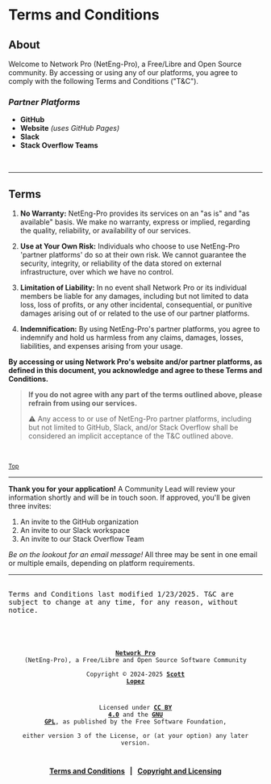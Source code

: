 <!-- SPDX-License-Identifier: CC-BY-4.0 OR GPL-3.0-or-later -->
<!-- This file is part of Network Pro -->

<!--
Network Pro (NetEng-Pro), a Free/Libre and Open Source Community
Copyright © 2024-2025 Scott Lopez

---

I. Creative Commons Attribution 4.0 International

Network Pro (the "Licensed Material") is licensed under Creative Commons Attribution 4.0 International ("CC BY 4.0").
To view a copy of this license, visit https://creativecommons.org/licenses/by/4.0/.

Per the terms of the License, you are free to distribute, remix, adapt, and build upon the Licensed Material for any purpose, even commercially.
You must give appropriate credit, provide a link to the License, and indicate if changes were made.

The Licensor offers the Licensed Material as-is and as-available, and makes no representations or warranties of any kind concerning the Licensed Material, whether express, implied, statutory, or other. This includes, without limitation, warranties of title, merchantability, fitness for a particular purpose, non-infringement, absence of latent or other defects, accuracy, or the presence or absence of errors, whether or not known or discoverable.

Permissions beyond the scope of this License—or instead of those permitted by this License—may be available as further defined within this document.

  SPDX Reference: https://spdx.org/licenses/CC-BY-4.0.html
  Canonical URL: https://creativecommons.org/licenses/by/4.0/

---

II. GNU General Public License

Network Pro is free software: you can redistribute it and/or modify it under the terms of the GNU General Public License ("GNU GPL") as published by the Free Software Foundation, either version 3 of the License, or (at your option) any later version.

This material is distributed in the hope that it will be useful, but WITHOUT ANY WARRANTY; without even the implied warranty of MERCHANTABILITY or
FITNESS FOR A PARTICULAR PURPOSE.

See the GNU General Public License for more details.

  SPDX Reference: https://spdx.org/licenses/GPL-3.0-or-later.html
  Canonical URL: https://www.gnu.org/licenses/gpl-3.0.html

---

Author: Scott Lopez
Email: <contact@neteng.pro>
Web: <https://bio.neteng.pro>
-->

# <a id="top">Terms and Conditions</a>

## About

Welcome to Network Pro (NetEng-Pro), a Free/Libre and Open Source community. By accessing or using any of our platforms, you agree to comply with the following Terms and Conditions ("T&C").

### _Partner Platforms_

- **GitHub**
- **Website** _(uses GitHub Pages)_
- **Slack**
- **Stack Overflow Teams**

&nbsp;

---

## Terms

1. **No Warranty:** NetEng-Pro provides its services on an "as is" and "as available" basis. We make no warranty, express or implied, regarding the quality, reliability, or availability of our services.

2. **Use at Your Own Risk:** Individuals who choose to use NetEng-Pro 'partner platforms' do so at their own risk. We cannot guarantee the security, integrity, or reliability of the data stored on external infrastructure, over which we have no control.

3. **Limitation of Liability:** In no event shall Network Pro or its individual members be liable for any damages, including but not limited to data loss, loss of profits, or any other incidental, consequential, or punitive damages arising out of or related to the use of our partner platforms.

4. **Indemnification:** By using NetEng-Pro's partner platforms, you agree to indemnify and hold us harmless from any claims, damages, losses, liabilities, and expenses arising from your usage.

**By accessing or using Network Pro's website and/or partner platforms, as defined in this document, you acknowledge and agree to these Terms and Conditions.**

> **If you do not agree with any part of the terms outlined above, please
> refrain from using our services.**
>
> ⚠️ Any access to or use of NetEng-Pro partner platforms, including but not
> limited to GitHub, Slack, and/or Stack Overflow shall be considered an
> implicit acceptance of the T&C outlined above.

&nbsp;

<sub>[Top](#top)</sub>

---

**Thank you for your application!** A Community Lead will review your information shortly and will be in touch soon. If approved, you'll be given three invites:

1. An invite to the GitHub organization
2. An invite to our Slack workspace
3. An invite to our Stack Overflow Team

_Be on the lookout for an email message!_ All three may be sent in one email or multiple emails, depending on platform requirements.

---

<pre style="white-space: pre-wrap;">

Terms and Conditions last modified 1/23/2025. T&C are subject to change at any time, for any reason, without notice.

</pre>

<code style="height: 50vh; width: 100%; background: transparent; border: none; border-radius: 0; resize: none; outline: none; text-align: center; font-size: 12px;">

**[Network Pro](https://netwk.pro/)** (NetEng-Pro), a Free/Libre and Open Source Software Community  
Copyright &copy; 2024-2025 **[Scott Lopez](https://bio.neteng.pro)**

Licensed under **[CC BY 4.0](https://creativecommons.org/licenses/by/4.0/)** and the **[GNU GPL](https://spdx.org/licenses/GPL-3.0-or-later.html)**, as published by the Free Software Foundation,  
either version 3 of the License, or (at your option) any later version.

</code>

<span style="text-align: center; font-size: 14px; font-weight: bold;">

[Terms and Conditions](https://github.com/NetEng-Pro/neteng-pro.github.io/blob/master/pages/terms.md) &nbsp; | &nbsp; [Copyright and Licensing](https://github.com/NetEng-Pro/neteng-pro.github.io/blob/master/LICENSE.md)

</span>
